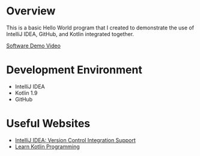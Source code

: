 # Overview

This is a basic Hello World program that I created to 
demonstrate the use of IntelliJ IDEA, GitHub, and Kotlin 
integrated together.

[Software Demo Video](https://youtu.be/NvpV6o0Ekxk)

# Development Environment

* IntelliJ IDEA
* Kotlin 1.9
* GitHub

# Useful Websites

* [IntelliJ IDEA: Version Control Integration Support](https://www.jetbrains.com/help/idea/enabling-version-control.html)
* [Learn Kotlin Programming](https://www.programiz.com/kotlin-programming)